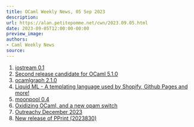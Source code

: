 ```yaml
---
title: OCaml Weekly News, 05 Sep 2023
description:
url: https://alan.petitepomme.net/cwn/2023.09.05.html
date: 2023-09-05T12:00:00-00:00
preview_image:
authors:
- Caml Weekly News
source:
---
```

    
<ol><li><a href="https://alan.petitepomme.net/cwn/2023.09.05.html#1">iostream 0.1</a></li><li><a href="https://alan.petitepomme.net/cwn/2023.09.05.html#2">Second release candidate for OCaml 5.1.0</a></li><li><a href="https://alan.petitepomme.net/cwn/2023.09.05.html#3">ocamlgraph 2.1.0</a></li><li><a href="https://alan.petitepomme.net/cwn/2023.09.05.html#4">Liquid ML - A templating language used by Shopify, Github Pages and more!</a></li><li><a href="https://alan.petitepomme.net/cwn/2023.09.05.html#5">moonpool 0.4</a></li><li><a href="https://alan.petitepomme.net/cwn/2023.09.05.html#6">Oxidizing OCaml, and a new opam switch</a></li><li><a href="https://alan.petitepomme.net/cwn/2023.09.05.html#7">Outreachy December 2023</a></li><li><a href="https://alan.petitepomme.net/cwn/2023.09.05.html#8">New release of PPrint (2023830)</a></li></ol>
